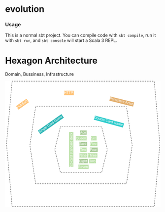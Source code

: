 # evolution

### Usage

This is a normal sbt project. You can compile code with `sbt compile`, run it with `sbt run`, and `sbt console` will start a Scala 3 REPL.


# Hexagon Architecture
Domain, Bussiness, Infrastructure

![alt text](https://raw.githubusercontent.com/miguelemosreverte/evolution/main/Hexagon.png?token=ACF2PCAD26FKYMRVDANRZ5LAOFORA)
